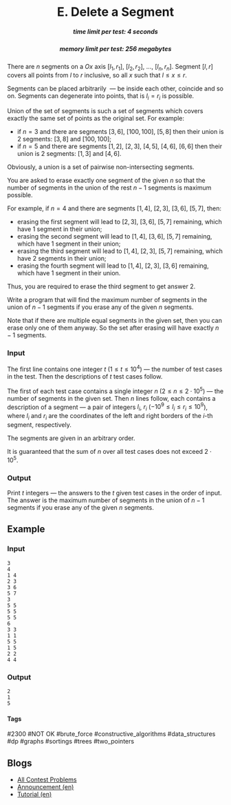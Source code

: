 <h1 style='text-align: center;'> E. Delete a Segment</h1>

<h5 style='text-align: center;'>time limit per test: 4 seconds</h5>
<h5 style='text-align: center;'>memory limit per test: 256 megabytes</h5>

There are $n$ segments on a $Ox$ axis $[l_1, r_1]$, $[l_2, r_2]$, ..., $[l_n, r_n]$. Segment $[l, r]$ covers all points from $l$ to $r$ inclusive, so all $x$ such that $l \le x \le r$.

Segments can be placed arbitrarily  — be inside each other, coincide and so on. Segments can degenerate into points, that is $l_i=r_i$ is possible.

Union of the set of segments is such a set of segments which covers exactly the same set of points as the original set. For example:

* if $n=3$ and there are segments $[3, 6]$, $[100, 100]$, $[5, 8]$ then their union is $2$ segments: $[3, 8]$ and $[100, 100]$;
* if $n=5$ and there are segments $[1, 2]$, $[2, 3]$, $[4, 5]$, $[4, 6]$, $[6, 6]$ then their union is $2$ segments: $[1, 3]$ and $[4, 6]$.

Obviously, a union is a set of pairwise non-intersecting segments.

You are asked to erase exactly one segment of the given $n$ so that the number of segments in the union of the rest $n-1$ segments is maximum possible.

For example, if $n=4$ and there are segments $[1, 4]$, $[2, 3]$, $[3, 6]$, $[5, 7]$, then:

* erasing the first segment will lead to $[2, 3]$, $[3, 6]$, $[5, 7]$ remaining, which have $1$ segment in their union;
* erasing the second segment will lead to $[1, 4]$, $[3, 6]$, $[5, 7]$ remaining, which have $1$ segment in their union;
* erasing the third segment will lead to $[1, 4]$, $[2, 3]$, $[5, 7]$ remaining, which have $2$ segments in their union;
* erasing the fourth segment will lead to $[1, 4]$, $[2, 3]$, $[3, 6]$ remaining, which have $1$ segment in their union.

Thus, you are required to erase the third segment to get answer $2$.

Write a program that will find the maximum number of segments in the union of $n-1$ segments if you erase any of the given $n$ segments.

Note that if there are multiple equal segments in the given set, then you can erase only one of them anyway. So the set after erasing will have exactly $n-1$ segments.

### Input

The first line contains one integer $t$ ($1 \le t \le 10^4$) — the number of test cases in the test. Then the descriptions of $t$ test cases follow.

The first of each test case contains a single integer $n$ ($2 \le n \le 2\cdot10^5$) — the number of segments in the given set. Then $n$ lines follow, each contains a description of a segment — a pair of integers $l_i$, $r_i$ ($-10^9 \le l_i \le r_i \le 10^9$), where $l_i$ and $r_i$ are the coordinates of the left and right borders of the $i$-th segment, respectively.

The segments are given in an arbitrary order.

It is guaranteed that the sum of $n$ over all test cases does not exceed $2\cdot10^5$.

### Output

Print $t$ integers — the answers to the $t$ given test cases in the order of input. The answer is the maximum number of segments in the union of $n-1$ segments if you erase any of the given $n$ segments.

## Example

### Input


```text
3
4
1 4
2 3
3 6
5 7
3
5 5
5 5
5 5
6
3 3
1 1
5 5
1 5
2 2
4 4
```
### Output


```text
2
1
5
```


#### Tags 

#2300 #NOT OK #brute_force #constructive_algorithms #data_structures #dp #graphs #sortings #trees #two_pointers 

## Blogs
- [All Contest Problems](../Codeforces_Round_613_(Div._2).md)
- [Announcement (en)](../blogs/Announcement_(en).md)
- [Tutorial (en)](../blogs/Tutorial_(en).md)
